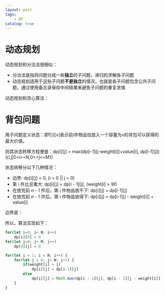 ```yaml
---
layout: post
tags: 
    - DP
catalog: true
---
```


# 动态规划
动态规划和分治法很相似：
- 分治法是指将问题分成一些**独立**的子问题，递归的求解各子问题
- 动态规划适用于这些子问题**不是独立**的情况，也就是各子问题包含公共子问题，通过使用备忘录保存中间结果来避免子问题的重复求值

动态规划和贪心算法：


# 背包问题
用子问题定义状态：即f[i][v]表示前i件物品恰放入一个容量为v的背包可以获得的最大价值。

则其状态转移方程便是：dp[i][j] = max(dp[i-1][j-weight[i]]+value[i], dp[i-1][j]) ({i,j|0<i<=N,0<=j<=M})

状态转移分以下几种情况：
- 边界: dp[i][j] = 0, (i = 0 || j = 0)
- 第 i 件比总重大: dp[i][j] = dp[i - 1][j], (weight[i] > W)
- 在放完前 n - 1 件后，第 i 件物品放不下: dp[i][j] = dp[i-1][j]
- 在放完前 n - 1 件后，第 i 件物品放得下: dp[i][j] = dp[i-1][j - weight[i]] + value[i]

边界是：

所以，算法实现如下：
``` js
for(let i=0; i< N; i++) 
    dp[i][0] = 0
for(let j=0; j< M; j++)
    dp[0][j] = 0

for(let i = 1; i < N; i++) {
    for(let j = 0; j< W; j++) {
        if(weight[i] > j)
            dp[i][j] = dp[i-1][j]
        else 
            dp[i][j] = Math.max(dp[i - 1][j], dp[i - 1][j - weight[i]] + value[i])
    }
}
```
